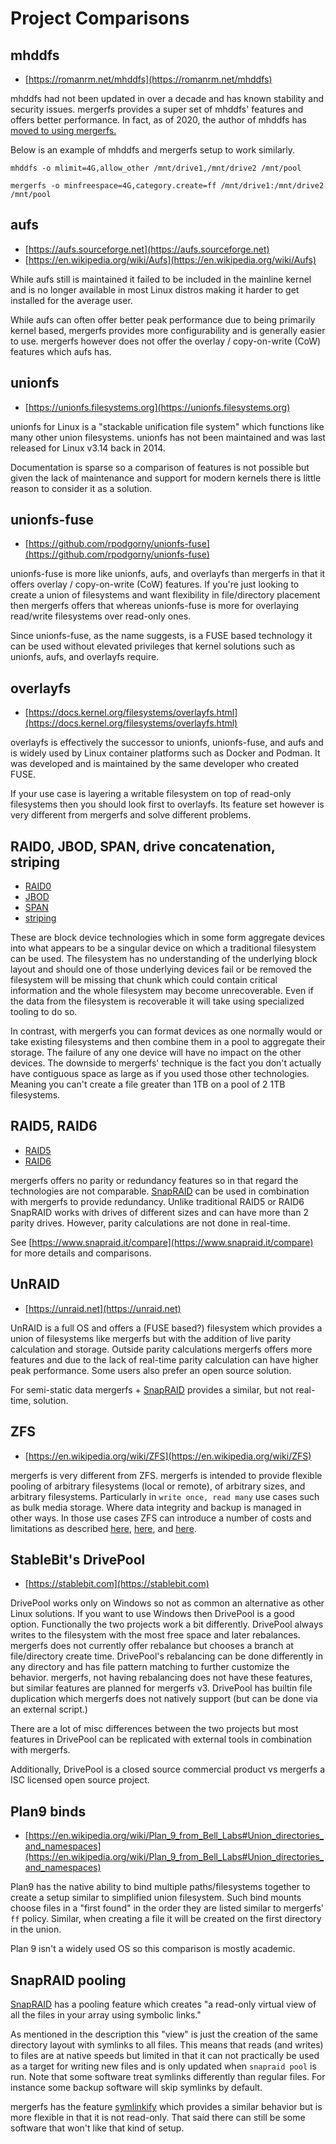 # Project Comparisons

## mhddfs

* [https://romanrm.net/mhddfs](https://romanrm.net/mhddfs)

mhddfs had not been updated in over a decade and has known stability
and security issues. mergerfs provides a super set of mhddfs' features
and offers better performance. In fact, as of 2020, the author of
mhddfs has [moved to using
mergerfs.](https://romanrm.net/mhddfs#update)

Below is an example of mhddfs and mergerfs setup to work similarly.

`mhddfs -o mlimit=4G,allow_other /mnt/drive1,/mnt/drive2 /mnt/pool`

`mergerfs -o minfreespace=4G,category.create=ff /mnt/drive1:/mnt/drive2 /mnt/pool`


## aufs

* [https://aufs.sourceforge.net](https://aufs.sourceforge.net)
* [https://en.wikipedia.org/wiki/Aufs](https://en.wikipedia.org/wiki/Aufs)

While aufs still is maintained it failed to be included in the
mainline kernel and is no longer available in most Linux distros
making it harder to get installed for the average user.

While aufs can often offer better peak performance due to being
primarily kernel based, mergerfs provides more configurability and is
generally easier to use. mergerfs however does not offer the overlay /
copy-on-write (CoW) features which aufs has.


## unionfs

* [https://unionfs.filesystems.org](https://unionfs.filesystems.org)

unionfs for Linux is a "stackable unification file system" which
functions like many other union filesystems. unionfs has not been
maintained and was last released for Linux v3.14 back in 2014.

Documentation is sparse so a comparison of features is not possible
but given the lack of maintenance and support for modern kernels there
is little reason to consider it as a solution.


## unionfs-fuse

* [https://github.com/rpodgorny/unionfs-fuse](https://github.com/rpodgorny/unionfs-fuse)

unionfs-fuse is more like unionfs, aufs, and overlayfs than mergerfs
in that it offers overlay / copy-on-write (CoW) features. If you're
just looking to create a union of filesystems and want flexibility in
file/directory placement then mergerfs offers that whereas
unionfs-fuse is more for overlaying read/write filesystems over
read-only ones.

Since unionfs-fuse, as the name suggests, is a FUSE based technology
it can be used without elevated privileges that kernel solutions such
as unionfs, aufs, and overlayfs require.


## overlayfs

* [https://docs.kernel.org/filesystems/overlayfs.html](https://docs.kernel.org/filesystems/overlayfs.html)

overlayfs is effectively the successor to unionfs, unionfs-fuse, and
aufs and is widely used by Linux container platforms such as Docker and
Podman. It was developed and is maintained by the same developer who
created FUSE.

If your use case is layering a writable filesystem on top of read-only
filesystems then you should look first to overlayfs. Its feature set
however is very different from mergerfs and solve different problems.


## RAID0, JBOD, SPAN, drive concatenation, striping

* [RAID0](https://en.wikipedia.org/wiki/Standard_RAID_levels#RAID_0)
* [JBOD](https://en.wikipedia.org/wiki/Non-RAID_drive_architectures#JBOD)
* [SPAN](https://en.wikipedia.org/wiki/Non-RAID_drive_architectures#Concatenation_(SPAN,_BIG))
* [striping](https://en.wikipedia.org/wiki/Data_striping)

These are block device technologies which in some form aggregate
devices into what appears to be a singular device on which a
traditional filesystem can be used. The filesystem has no
understanding of the underlying block layout and should one of those
underlying devices fail or be removed the filesystem will be missing
that chunk which could contain critical information and the whole
filesystem may become unrecoverable. Even if the data from the
filesystem is recoverable it will take using specialized tooling to do
so.

In contrast, with mergerfs you can format devices as one normally
would or take existing filesystems and then combine them in a pool to
aggregate their storage. The failure of any one device will have no
impact on the other devices. The downside to mergerfs' technique is
the fact you don't actually have contiguous space as large as if you
used those other technologies. Meaning you can't create a file greater
than 1TB on a pool of 2 1TB filesystems.


## RAID5, RAID6

* [RAID5](https://en.wikipedia.org/wiki/Standard_RAID_levels#RAID_5)
* [RAID6](https://en.wikipedia.org/wiki/Standard_RAID_levels#RAID_6)

mergerfs offers no parity or redundancy features so in that regard the
technologies are not comparable. [SnapRAID](https://www.snapraid.it)
can be used in combination with mergerfs to provide redundancy. Unlike
traditional RAID5 or RAID6 SnapRAID works with drives of different
sizes and can have more than 2 parity drives. However, parity
calculations are not done in real-time.

See [https://www.snapraid.it/compare](https://www.snapraid.it/compare)
for more details and comparisons.


## UnRAID

* [https://unraid.net](https://unraid.net)

UnRAID is a full OS and offers a (FUSE based?) filesystem which
provides a union of filesystems like mergerfs but with the addition of
live parity calculation and storage. Outside parity calculations
mergerfs offers more features and due to the lack of real-time parity
calculation can have higher peak performance. Some users also prefer
an open source solution.

For semi-static data mergerfs + [SnapRAID](http://www.snapraid.it)
provides a similar, but not real-time, solution.


## ZFS

* [https://en.wikipedia.org/wiki/ZFS](https://en.wikipedia.org/wiki/ZFS)

mergerfs is very different from ZFS. mergerfs is intended to provide
flexible pooling of arbitrary filesystems (local or remote), of
arbitrary sizes, and arbitrary filesystems. Particularly in `write
once, read many` use cases such as bulk media storage. Where data
integrity and backup is managed in other ways. In those use cases ZFS
can introduce a number of costs and limitations as described
[here](http://louwrentius.com/the-hidden-cost-of-using-zfs-for-your-home-nas.html),
[here](https://markmcb.com/2020/01/07/five-years-of-btrfs/), and
[here](https://utcc.utoronto.ca/~cks/space/blog/solaris/ZFSWhyNoRealReshaping).


## StableBit's DrivePool

* [https://stablebit.com](https://stablebit.com)

DrivePool works only on Windows so not as common an alternative as
other Linux solutions. If you want to use Windows then DrivePool is a
good option. Functionally the two projects work a bit
differently. DrivePool always writes to the filesystem with the most
free space and later rebalances. mergerfs does not currently offer
rebalance but chooses a branch at file/directory create
time. DrivePool's rebalancing can be done differently in any directory
and has file pattern matching to further customize the
behavior. mergerfs, not having rebalancing does not have these
features, but similar features are planned for mergerfs v3. DrivePool
has builtin file duplication which mergerfs does not natively support
(but can be done via an external script.)

There are a lot of misc differences between the two projects but most
features in DrivePool can be replicated with external tools in
combination with mergerfs.

Additionally, DrivePool is a closed source commercial product vs
mergerfs a ISC licensed open source project.


## Plan9 binds

* [https://en.wikipedia.org/wiki/Plan_9_from_Bell_Labs#Union_directories_and_namespaces](https://en.wikipedia.org/wiki/Plan_9_from_Bell_Labs#Union_directories_and_namespaces)

Plan9 has the native ability to bind multiple paths/filesystems
together to create a setup similar to simplified union
filesystem. Such bind mounts choose files in a "first found" in the
order they are listed similar to mergerfs' `ff` policy. Similar, when
creating a file it will be created on the first directory in the
union.

Plan 9 isn't a widely used OS so this comparison is mostly academic.


## SnapRAID pooling

[SnapRAID](https://www.snapraid.it/manual) has a pooling feature which
creates "a read-only virtual view of all the files in your array using
symbolic links."

As mentioned in the description this "view" is just the creation of
the same directory layout with symlinks to all files. This means that
reads (and writes) to files are at native speeds but limited in that
it can not practically be used as a target for writing new files and
is only updated when `snapraid pool` is run. Note that some software
treat symlinks differently than regular files. For instance some
backup software will skip symlinks by default.

mergerfs has the feature [symlinkify](config/symlinkify.md) which
provides a similar behavior but is more flexible in that it is not
read-only. That said there can still be some software that won't like
that kind of setup.
